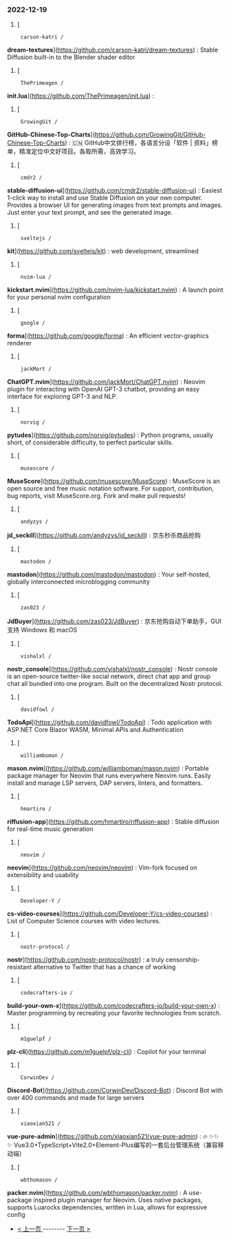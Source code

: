 ### 2022-12-19 
1. [
    

        carson-katri /
**dream-textures**](https://github.com/carson-katri/dream-textures) : Stable Diffusion built-in to the Blender shader editor
1. [
    

        ThePrimeagen /
**init.lua**](https://github.com/ThePrimeagen/init.lua) : 
1. [
    

        GrowingGit /
**GitHub-Chinese-Top-Charts**](https://github.com/GrowingGit/GitHub-Chinese-Top-Charts) : 🇨🇳 GitHub中文排行榜，各语言分设「软件 | 资料」榜单，精准定位中文好项目。各取所需，高效学习。
1. [
    

        cmdr2 /
**stable-diffusion-ui**](https://github.com/cmdr2/stable-diffusion-ui) : Easiest 1-click way to install and use Stable Diffusion on your own computer. Provides a browser UI for generating images from text prompts and images. Just enter your text prompt, and see the generated image.
1. [
    

        sveltejs /
**kit**](https://github.com/sveltejs/kit) : web development, streamlined
1. [
    

        nvim-lua /
**kickstart.nvim**](https://github.com/nvim-lua/kickstart.nvim) : A launch point for your personal nvim configuration
1. [
    

        google /
**forma**](https://github.com/google/forma) : An efficient vector-graphics renderer
1. [
    

        jackMort /
**ChatGPT.nvim**](https://github.com/jackMort/ChatGPT.nvim) : Neovim plugin for interacting with OpenAI GPT-3 chatbot, providing an easy interface for exploring GPT-3 and NLP.
1. [
    

        norvig /
**pytudes**](https://github.com/norvig/pytudes) : Python programs, usually short, of considerable difficulty, to perfect particular skills.
1. [
    

        musescore /
**MuseScore**](https://github.com/musescore/MuseScore) : MuseScore is an open source and free music notation software. For support, contribution, bug reports, visit MuseScore.org. Fork and make pull requests!
1. [
    

        andyzys /
**jd_seckill**](https://github.com/andyzys/jd_seckill) : 京东秒杀商品抢购
1. [
    

        mastodon /
**mastodon**](https://github.com/mastodon/mastodon) : Your self-hosted, globally interconnected microblogging community
1. [
    

        zas023 /
**JdBuyer**](https://github.com/zas023/JdBuyer) : 京东抢购自动下单助手，GUI 支持 Windows 和 macOS
1. [
    

        vishalxl /
**nostr_console**](https://github.com/vishalxl/nostr_console) : Nostr console is an open-source twitter-like social network, direct chat app and group chat all bundled into one program. Built on the decentralized Nostr protocol.
1. [
    

        davidfowl /
**TodoApi**](https://github.com/davidfowl/TodoApi) : Todo application with ASP.NET Core Blazor WASM, Minimal APIs and Authentication
1. [
    

        williamboman /
**mason.nvim**](https://github.com/williamboman/mason.nvim) : Portable package manager for Neovim that runs everywhere Neovim runs. Easily install and manage LSP servers, DAP servers, linters, and formatters.
1. [
    

        hmartiro /
**riffusion-app**](https://github.com/hmartiro/riffusion-app) : Stable diffusion for real-time music generation
1. [
    

        neovim /
**neovim**](https://github.com/neovim/neovim) : Vim-fork focused on extensibility and usability
1. [
    

        Developer-Y /
**cs-video-courses**](https://github.com/Developer-Y/cs-video-courses) : List of Computer Science courses with video lectures.
1. [
    

        nostr-protocol /
**nostr**](https://github.com/nostr-protocol/nostr) : a truly censorship-resistant alternative to Twitter that has a chance of working
1. [
    

        codecrafters-io /
**build-your-own-x**](https://github.com/codecrafters-io/build-your-own-x) : Master programming by recreating your favorite technologies from scratch.
1. [
    

        m1guelpf /
**plz-cli**](https://github.com/m1guelpf/plz-cli) : Copilot for your terminal
1. [
    

        CorwinDev /
**Discord-Bot**](https://github.com/CorwinDev/Discord-Bot) : Discord Bot with over 400 commands and made for large servers
1. [
    

        xiaoxian521 /
**vue-pure-admin**](https://github.com/xiaoxian521/vue-pure-admin) : 🔥 ✨✨ ✨ Vue3.0+TypeScript+Vite2.0+Element-Plus编写的一套后台管理系统（兼容移动端）
1. [
    

        wbthomason /
**packer.nvim**](https://github.com/wbthomason/packer.nvim) : A use-package inspired plugin manager for Neovim. Uses native packages, supports Luarocks dependencies, written in Lua, allows for expressive config 

- [ < 上一页 ](https://github.com/able8/github-trending-daily-record/blob/master/2022-12-18.md) -------- [ 下一页 > ](https://github.com/able8/github-trending-daily-record/blob/master/2022-12-20.md)
